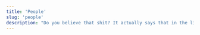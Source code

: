 ```yaml
---
title: 'People'
slug: 'people'
description: "Do you believe that shit? It actually says that in the little book that comes with it: the most popular gun in American crime.\n\nHowever unreal it may seem, we are connected, you and I. We're on the same curve, just on opposite ends."
---
```

